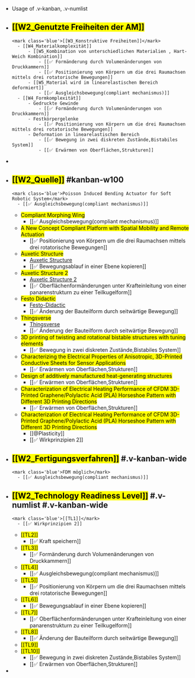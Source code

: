 - Usage of .v-kanban,  .v-numlist
-
  <mark class='grey'>[[W2_Genutzte Freiheiten der AM]]</mark>
	-
	  <mark class='blue'>[[W3_Konstruktive Freiheiten]]</mark>
		- [[W4_Materialkomplexität]]
			- [[W5_Kombination von unterschiedlichen Materialien , Hart-Weich Kombination]]
				- [[✅ Formänderung durch Volumenänderungen von Druckkammern]]
				- [[✅ Positionierung von Körpern um die drei Raumachsen mittels drei rotatorische Bewegungen]]
			- [[W5_Material wird im linearelastischen Bereich deformiert]]
				- [[✅ Ausgleichsbewegung(compliant mechanismus)]]
		- [[W4_Formkomplexität]]
			- Gedruckte Gewinde
				- [[✅ Formänderung durch Volumenänderungen von Druckkammern]]
			- Festkörpergelenke
				- [[✅ Positionierung von Körpern um die drei Raumachsen mittels drei rotatorische Bewegungen]]
			- Deformation in linearelastischen Bereich
				- [[✅ Bewegung in zwei diskreten Zustände,Bistabiles System]]
				- [[✅ Erwärmen von Oberflächen,Strukturen]]
-
-
  <mark class='grey'>[[W2_Quelle]]</mark> #kanban-w100
	-
	  <mark class='blue'>Poisson Induced Bending Actuator for Soft Robotic System</mark>
		- [[✅ Ausgleichsbewegung(compliant mechanismus)]]
	-
	  <mark class='blue'>Compliant Morphing Wing</mark>
		- [[✅ Ausgleichsbewegung(compliant mechanismus)]]
	-
	  <mark class='blue'>A New Concept Compliant Platform with Spatial Mobility and Remote Actuation</mark>
		- [[✅ Positionierung von Körpern um die drei Raumachsen mittels drei rotatorische Bewegungen]]
	-
	  <mark class='blue'>Auxetic Structure</mark>
		- [Auxetic Structure](https://www.youtube.com/watch?v=XP5Fk-lHvK0&ab_channel=MITMediaLab)
		- [[✅ Bewegungsablauf in einer Ebene kopieren]]
	-
	  <mark class='blue'>Auxetic Structure 2</mark>
		- [Auxetic Structure 2](https://www.thingiverse.com/thing:881094)
		- [[✅ Oberflächenformänderungen unter Krafteinleitung von einer panarenstrukturn zu einer Teilkugelform]]
	-
	  <mark class='blue'>Festo Didactic</mark>
		- [Festo-Didactic](https://www.festo-didactic.com/de-de/lernsysteme/technik-fuer-allgemeinbildende-schulen/fin-ray-bastelbogen.htm?fbid=ZGUuZGUuNTQ0LjEzLjE4LjE0MDMuODUyOA)
		- [[✅ Änderung der Bauteilform durch seitwärtige Bewegung]]
	-
	  <mark class='blue'>Thingsverse</mark>
		- [Thingsverse](https://www.thingiverse.com/thing:1487390)
		- [[✅ Änderung der Bauteilform durch seitwärtige Bewegung]]
	-
	  <mark class='blue'>3D printing of twisting and rotational bistable structures with tuning elements</mark>
		- [[✅ Bewegung in zwei diskreten Zustände,Bistabiles System]]
	-
	  <mark class='blue'>Characterizing the Electrical Properties of Anisotropic, 3D-Printed Conductive Sheets for Sensor Applications</mark>
		- [[✅ Erwärmen von Oberflächen,Strukturen]]
	-
	  <mark class='blue'>Design of additively manufactured heat-generating structures</mark>
		- [[✅ Erwärmen von Oberflächen,Strukturen]]
	-
	  <mark class='blue'>Characterization of Electrical Heating Performance of CFDM 3D-Printed Graphene/Polylactic Acid (PLA) Horseshoe Pattern with Different 3D Printing Directions</mark>
		- [[✅ Erwärmen von Oberflächen,Strukturen]]
	-
	  <mark class='blue'>Characterization of Electrical Heating Performance of CFDM 3D-Printed Graphene/Polylactic Acid (PLA) Horseshoe Pattern with Different 3D Printing Directions</mark>
		- [[@Plasticity]]
		- [[✅ Wirkprinzipien 2]]
-
  <mark class='grey'>[[W2_Fertigungsverfahren]]</mark> #.v-kanban-wide
	-
	  <mark class='blue'>FDM möglich</mark>
		- [[✅ Ausgleichsbewegung(compliant mechanismus)]]
-
  <mark class='grey'>[[W2_Technology Readiness Level]]</mark> #.v-numlist #.v-kanban-wide
	-
	  <mark class='blue'>[[TL1]]</mark>
		- [[✅ Wirkprinzipien 2]]
	-
	  <mark class='blue'>[[TL2]]</mark>
		- [[✅ Kraft speichern]]
	-
	  <mark class='blue'>[[TL3]]</mark>
		- [[✅ Formänderung durch Volumenänderungen von Druckkammern]]
	-
	  <mark class='blue'>[[TL4]]</mark>
		- [[✅ Ausgleichsbewegung(compliant mechanismus)]]
	-
	  <mark class='blue'>[[TL5]]</mark>
		- [[✅ Positionierung von Körpern um die drei Raumachsen mittels drei rotatorische Bewegungen]]
	-
	  <mark class='blue'>[[TL6]]</mark>
		- [[✅ Bewegungsablauf in einer Ebene kopieren]]
	-
	  <mark class='blue'>[[TL7]] </mark>
		- [[✅ Oberflächenformänderungen unter Krafteinleitung von einer panarenstrukturn zu einer Teilkugelform]]
	-
	  <mark class='blue'>[[TL8]]</mark>
		- [[✅ Änderung der Bauteilform durch seitwärtige Bewegung]]
	-
	  <mark class='blue'>[[TL9]]</mark>
	-
	  <mark class='blue'>[[TL10]]</mark>
		- [[✅ Bewegung in zwei diskreten Zustände,Bistabiles System]]
		- [[✅ Erwärmen von Oberflächen,Strukturen]]
-